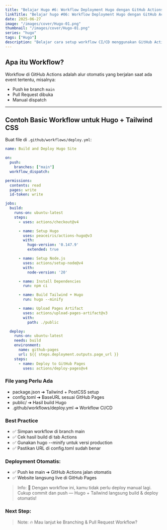 ```yaml
---
title: "Belajar Hugo #6: Workflow Deployment Hugo dengan GitHub Actions"
linkTitle: "Belajar hugo #06: Workflow Deployment Hugo dengan GitHub Actions"
date: 2025-06-27
image: "/images/cover/Hugo-01.png"
thumbnail: "/images/cover/Hugo-01.png"
series: "hugo"
tags: ["Hugo"]
description: "Belajar cara setup workflow CI/CD menggunakan GitHub Actions untuk Hugo project dengan Tailwind CSS."
---
```


## Apa itu Workflow?

Workflow di GitHub Actions adalah alur otomatis yang berjalan saat ada event tertentu, misalnya:
- Push ke branch `main`
- Pull Request dibuka
- Manual dispatch

---

## Contoh Basic Workflow untuk Hugo + Tailwind CSS

Buat file di `.github/workflows/deploy.yml`:

```yaml
name: Build and Deploy Hugo Site

on:
  push:
    branches: ["main"]
  workflow_dispatch:

permissions:
  contents: read
  pages: write
  id-token: write

jobs:
  build:
    runs-on: ubuntu-latest
    steps:
      - uses: actions/checkout@v4

      - name: Setup Hugo
        uses: peaceiris/actions-hugo@v3
        with:
          hugo-version: '0.147.9'
          extended: true

      - name: Setup Node.js
        uses: actions/setup-node@v4
        with:
          node-version: '20'

      - name: Install Dependencies
        run: npm ci

      - name: Build Tailwind + Hugo
        run: hugo --minify

      - name: Upload Pages Artifact
        uses: actions/upload-pages-artifact@v3
        with:
          path: ./public

  deploy:
    runs-on: ubuntu-latest
    needs: build
    environment:
      name: github-pages
      url: ${{ steps.deployment.outputs.page_url }}
    steps:
      - name: Deploy to GitHub Pages
        uses: actions/deploy-pages@v4
```

### File yang Perlu Ada

  - package.json ➔ Tailwind + PostCSS setup
  - config.toml ➔ BaseURL sesuai GitHub Pages
  - public/ ➔ Hasil build Hugo
  - .github/workflows/deploy.yml ➔ Workflow CI/CD

### Best Practice
  - ✅ Simpan workflow di branch main
  - ✅ Cek hasil build di tab Actions
  - ✅ Gunakan hugo --minify untuk versi production
  - ✅ Pastikan URL di config.toml sudah benar

### Deployment Otomatis:
  - ✅ Push ke main ➔ GitHub Actions jalan otomatis
  - ✅ Website langsung live di GitHub Pages

> Info: 🚀 Dengan workflow ini, kamu tidak perlu deploy manual lagi.
Cukup commit dan push — Hugo + Tailwind langsung build & deploy otomatis!

### Next Step:
> Note: 🔥 Mau lanjut ke Branching & Pull Request Workflow?